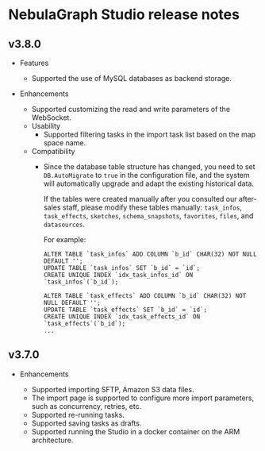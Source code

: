 # NebulaGraph Studio release notes

## v3.8.0

- Features
  - Supported the use of MySQL databases as backend storage.

- Enhancements
  - Supported customizing the read and write parameters of the WebSocket.
  - Usability
    - Supported filtering tasks in the import task list based on the map space name.
  - Compatibility
    - Since the database table structure has changed, you need to set `DB.AutoMigrate` to `true` in the configuration file, and the system will automatically upgrade and adapt the existing historical data.

      If the tables were created manually after you consulted our after-sales staff, please modify these tables manually: `task_infos`, `task_effects`, `sketches`, `schema_snapshots`, `favorites`, `files`, and `datasources`.

      For example:

      ```mysql
      ALTER TABLE `task_infos` ADD COLUMN `b_id` CHAR(32) NOT NULL DEFAULT '';
      UPDATE TABLE `task_infos` SET `b_id` = `id`;
      CREATE UNIQUE INDEX `idx_task_infos_id` ON `task_infos`(`b_id`);

      ALTER TABLE `task_effects` ADD COLUMN `b_id` CHAR(32) NOT NULL DEFAULT '';
      UPDATE TABLE `task_effects` SET `b_id` = `id`;
      CREATE UNIQUE INDEX `idx_task_effects_id` ON `task_effects`(`b_id`);
      ...
      ```


## v3.7.0

- Enhancements

  - Supported importing SFTP, Amazon S3 data files.
  - The import page is supported to configure more import parameters, such as concurrency, retries, etc.
  - Supported re-running tasks.
  - Supported saving tasks as drafts.
  - Supported running the Studio in a docker container on the ARM architecture.
